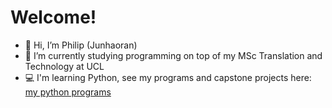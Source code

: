 # Welcome!
- 👋 Hi, I’m Philip (Junhaoran)
- 🌱 I’m currently studying programming on top of my MSc Translation and Technology at UCL
- 💻 I'm learning Python, see my programs and capstone projects here: [my python programs](https://github.com/TheVeryPulse/python_practice_codes#python-practice-codes)
<!---
TheVeryPulse/TheVeryPulse is a ✨ special ✨ repository because its `README.md` (this file) appears on your GitHub profile.
You can click the Preview link to take a look at your changes.
--->
